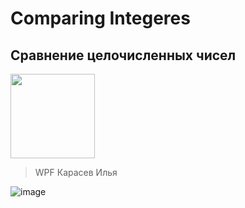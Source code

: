 # Comparing Integeres 
## Сравнение целочисленных чисел
<img src="https://github.com/user-attachments/assets/f57852aa-b866-4a98-b1f2-5788c74bcd49" width="135" />

> WPF
> Карасев Илья

![image](https://github.com/user-attachments/assets/ca263cc6-0af1-4086-ae12-2400ce654f40)
